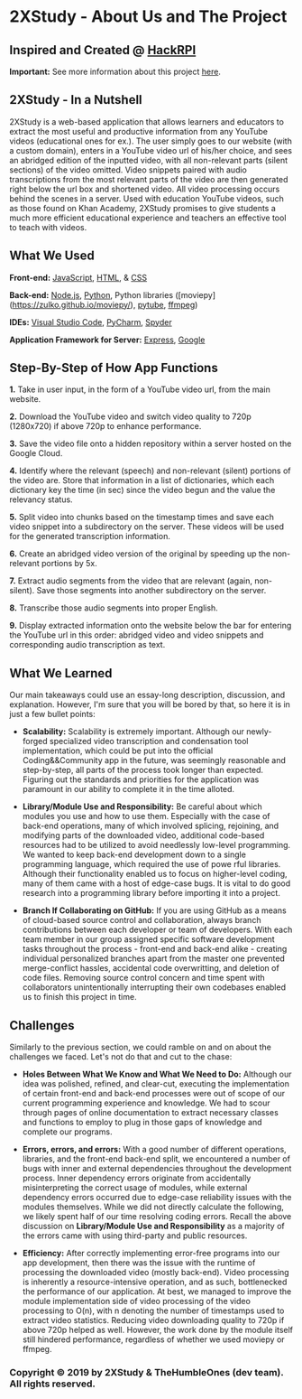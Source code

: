# 2XStudy - About Us and The Project

## Inspired and Created @ [HackRPI](http://www.hackrpi.com/) 

**Important:** See more information about this project [here](https://devpost.com/software/2xstudy-yhl6w0). 

## 2XStudy - In a Nutshell
2XStudy is a web-based application that allows learners and educators to extract the most useful and productive information from any YouTube videos (educational ones for ex.). The user simply goes to our website (with a custom domain), enters in a YouTube video url of his/her choice, and sees an abridged edition of the inputted video, with all non-relevant parts (silent sections) of the video omitted. Video snippets paired with audio transcriptions from the most relevant parts of the video are then generated right below the url box and shortened video. All video processing occurs behind the scenes in a server. Used with education YouTube videos, such as those found on Khan Academy, 2XStudy promises to give students a much more efficient educational experience and teachers an effective tool to teach with videos.

## What We Used
**Front-end:** [JavaScript](https://www.javascript.com/), [HTML](https://developer.mozilla.org/en-US/docs/Web/HTML), & [CSS](https://developer.mozilla.org/en-US/docs/Web/CSS) 

**Back-end:** [Node.js](https://nodejs.org/en/), [Python](https://www.python.org/), Python libraries ([moviepy] (https://zulko.github.io/moviepy/), [pytube](https://github.com/nficano/pytube), [ffmpeg](https://pypi.org/project/ffmpeg-python/))

**IDEs:** [Visual Studio Code](https://code.visualstudio.com/), [PyCharm](https://www.jetbrains.com/pycharm/), [Spyder](https://www.spyder-ide.org/)

**Application Framework for Server:** [Express](https://expressjs.com/), [Google](https://cloud.google.com/)

## Step-By-Step of How App Functions
**1.** Take in user input, in the form of a YouTube video url, from the main website.

**2.** Download the YouTube video and switch video quality to 720p (1280x720) if above 720p to enhance performance.

**3.** Save the video file onto a hidden repository within a server hosted on the Google Cloud. 

**4.** Identify where the relevant (speech) and non-relevant (silent) portions of the video are. Store that information in a list of dictionaries, which each dictionary key the time (in sec) since the video begun and the value the relevancy status.

**5.** Split video into chunks based on the timestamp times and save each video snippet into a subdirectory on the server. These videos will be used for the generated transcription information.

**6.** Create an abridged video version of the original by speeding up the non-relevant portions by 5x.

**7.** Extract audio segments from the video that are relevant (again, non-silent). Save those segments into another subdirectory on the server.

**8.** Transcribe those audio segments into proper English. 

**9.** Display extracted information onto the website below the bar for entering the YouTube url in this order: abridged video and video snippets and corresponding audio transcription as text.

## What We Learned
Our main takeaways could use an essay-long description, discussion, and explanation. However, I'm sure that you will be bored by that, so here it is in just a few bullet points:

* **Scalability:** Scalability is extremely important. Although our newly-forged specialized video transcription and condensation tool implementation, which could be put into the official Coding&&Community app in the future, was seemingly reasonable and step-by-step, all parts of the process took longer than expected. Figuring out the standards and priorities for the application was paramount in our ability to complete it in the time alloted.

* **Library/Module Use and Responsibility:** Be careful about which modules you use and how to use them. Especially with the case of back-end operations, many of which involved splicing, rejoining, and modifying parts of the downloaded video, additional code-based resources had to be utilized to avoid needlessly low-level programming. We wanted to keep back-end development down to a single programming language, which required the use of powe rful libraries. Although their functionality enabled us to focus on higher-level coding, many of them came with a host of edge-case bugs. It is vital to do good research into a programming library before importing it into a project.

* **Branch If Collaborating on GitHub:** If you are using GitHub as a means of cloud-based source control and collaboration, always branch contributions between each developer or team of developers. With each team member in our group assigned specific software development tasks throughout the process - front-end and back-end alike - creating individual personalized branches apart from the master one prevented merge-conflict hassles, accidental code overwritting, and deletion of code files. Removing source control concern and time spent with collaborators unintentionally interrupting their own codebases enabled us to finish this project in time. 

## Challenges
Similarly to the previous section, we could ramble on and on about the challenges we faced. Let's not do that and cut to the chase:

* **Holes Between What We Know and What We Need to Do:** Although our idea was polished, refined, and clear-cut, executing the implementation of certain front-end and back-end processes were out of scope of our current programming experience and knowledge. We had to scour through pages of online documentation to extract necessary classes and functions to employ to plug in those gaps of knowledge and complete our programs.

* **Errors, errors, and errors:** With a good number of different operations, libraries, and the front-end back-end split, we encountered a number of bugs with inner and external dependencies throughout the development process. Inner dependency errors originate from accidentally misinterpreting the correct usage of modules, while external dependency errors occurred due to edge-case reliability issues with the modules themselves. While we did not directly calculate the following, we likely spent half of our time resolving coding errors. Recall the above discussion on **Library/Module Use and Responsibility** as a majority of the errors came with using third-party and public resources.

* **Efficiency:** After correctly implementing error-free programs into our app development, then there was the issue with the runtime of processing the downloaded video (mostly back-end). Video processing is inherently a resource-intensive operation, and as such, bottlenecked the performance of our application. At best, we managed to improve the module implementation side of video processing of the video processing to O(n), with n denoting the number of timestamps used to extract video statistics. Reducing video downloading quality to 720p if above 720p helped as well. However, the work done by the module itself still hindered performance, regardless of whether we used moviepy or ffmpeg.

### Copyright © 2019 by 2XStudy & TheHumbleOnes (dev team). All rights reserved. 
